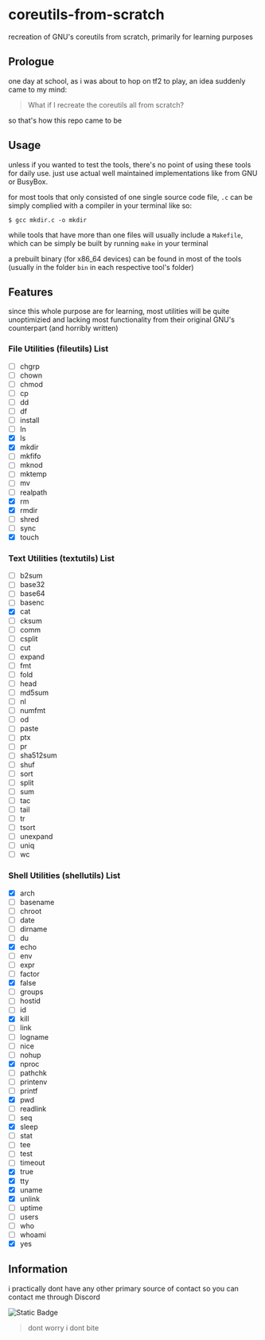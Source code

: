 # coreutils-from-scratch

recreation of GNU's coreutils from scratch, primarily for learning purposes

## Prologue

one day at school, as i was about to hop on tf2 to play, an idea suddenly came to my mind:

> What if I recreate the coreutils all from scratch?

so that's how this repo came to be

## Usage

unless if you wanted to test the tools, there's no point of using these tools for daily use. just use actual well maintained implementations like from GNU or BusyBox.

for most tools that only consisted of one single source code file, `.c` can be simply complied with a compiler in your terminal like so:

```
$ gcc mkdir.c -o mkdir
```

while tools that have more than one files will usually include a `Makefile`, which can be simply be built by running `make` in your terminal

a prebuilt binary (for x86_64 devices) can be found in most of the tools (usually in the folder `bin` in each respective tool's folder)

## Features

since this whole purpose are for learning, most utilities will be quite unoptimizied and lacking most functionality from their original GNU's counterpart (and horribly written)

### File Utilities (fileutils) List
- [ ] chgrp
- [ ] chown
- [ ] chmod
- [ ] cp
- [ ] dd
- [ ] df
- [ ] install
- [ ] ln
- [x] ls
- [x] mkdir
- [ ] mkfifo
- [ ] mknod
- [ ] mktemp
- [ ] mv
- [ ] realpath
- [x] rm
- [x] rmdir
- [ ] shred
- [ ] sync
- [x] touch
### Text Utilities (textutils) List
- [ ] b2sum
- [ ] base32
- [ ] base64
- [ ] basenc
- [x] cat
- [ ] cksum
- [ ] comm
- [ ] csplit
- [ ] cut
- [ ] expand
- [ ] fmt
- [ ] fold
- [ ] head
- [ ] md5sum
- [ ] nl
- [ ] numfmt
- [ ] od
- [ ] paste
- [ ] ptx
- [ ] pr
- [ ] sha512sum
- [ ] shuf
- [ ] sort
- [ ] split
- [ ] sum
- [ ] tac
- [ ] tail
- [ ] tr
- [ ] tsort
- [ ] unexpand
- [ ] uniq
- [ ] wc
### Shell Utilities (shellutils) List
- [x] arch
- [ ] basename
- [ ] chroot
- [ ] date
- [ ] dirname
- [ ] du
- [x] echo
- [ ] env
- [ ] expr
- [ ] factor
- [x] false
- [ ] groups
- [ ] hostid
- [ ] id
- [x] kill
- [ ] link
- [ ] logname
- [ ] nice
- [ ] nohup
- [x] nproc
- [ ] pathchk
- [ ] printenv
- [ ] printf
- [x] pwd
- [ ] readlink
- [ ] seq
- [x] sleep
- [ ] stat
- [ ] tee
- [ ] test
- [ ] timeout
- [x] true
- [x] tty
- [x] uname
- [x] unlink
- [ ] uptime
- [ ] users
- [ ] who
- [ ] whoami
- [x] yes

## Information

i practically dont have any other primary source of contact so you can contact me through Discord

![Static Badge](https://img.shields.io/badge/Horstaufmental-%235865f2?style=for-the-badge&label=Discord%20Profile&link=https%3A%2F%2Fdiscord.com%2Fusers%2F880022290023215145)

> dont worry i dont bite

